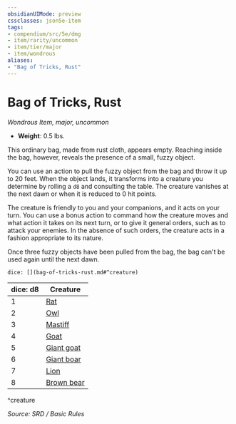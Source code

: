 ```yaml
---
obsidianUIMode: preview
cssclasses: json5e-item
tags:
- compendium/src/5e/dmg
- item/rarity/uncommon
- item/tier/major
- item/wondrous
aliases: 
- "Bag of Tricks, Rust"
---
```

# Bag of Tricks, Rust
*Wondrous Item, major, uncommon*  

- **Weight**: 0.5 lbs.

This ordinary bag, made from rust cloth, appears empty. Reaching inside the bag, however, reveals the presence of a small, fuzzy object.

You can use an action to pull the fuzzy object from the bag and throw it up to 20 feet. When the object lands, it transforms into a creature you determine by rolling a `d8` and consulting the table. The creature vanishes at the next dawn or when it is reduced to 0 hit points.

The creature is friendly to you and your companions, and it acts on your turn. You can use a bonus action to command how the creature moves and what action it takes on its next turn, or to give it general orders, such as to attack your enemies. In the absence of such orders, the creature acts in a fashion appropriate to its nature.

Once three fuzzy objects have been pulled from the bag, the bag can't be used again until the next dawn.

`dice: [](bag-of-tricks-rust.md#^creature)`

| dice: d8 | Creature |
|----------|----------|
| 1 | [Rat](rat.md) |
| 2 | [Owl](owl.md) |
| 3 | [Mastiff](System%20Resources/DND%20Wiki/Bestiary/Beast/mastiff.md) |
| 4 | [Goat](System%20Resources/DND%20Wiki/Bestiary/Beast/goat.md) |
| 5 | [Giant goat](giant-goat.md) |
| 6 | [Giant boar](giant-boar.md) |
| 7 | [Lion](lion.md) |
| 8 | [Brown bear](brown-bear.md) |
^creature

*Source: SRD / Basic Rules*